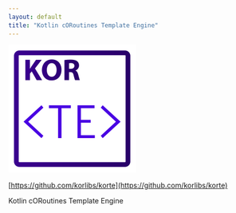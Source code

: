 ```yaml
---
layout: default
title: "Kotlin cORoutines Template Engine"
---
```


<img src="/i/logos/korte.svg" width="256" height="256" />

[https://github.com/korlibs/korte](https://github.com/korlibs/korte)

Kotlin cORoutines Template Engine
